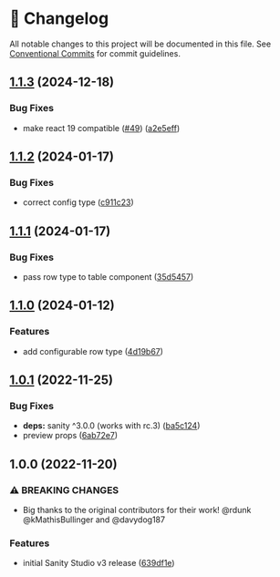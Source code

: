 <!-- markdownlint-disable --><!-- textlint-disable -->

# 📓 Changelog

All notable changes to this project will be documented in this file. See
[Conventional Commits](https://conventionalcommits.org) for commit guidelines.

## [1.1.3](https://github.com/sanity-io/table/compare/v1.1.2...v1.1.3) (2024-12-18)

### Bug Fixes

- make react 19 compatible ([#49](https://github.com/sanity-io/table/issues/49)) ([a2e5eff](https://github.com/sanity-io/table/commit/a2e5effbab9fff9feb598685f163b8a1cdb25d24))

## [1.1.2](https://github.com/sanity-io/table/compare/v1.1.1...v1.1.2) (2024-01-17)

### Bug Fixes

- correct config type ([c911c23](https://github.com/sanity-io/table/commit/c911c23cdafb6c6ec659ab4a081c8d76db4536c5))

## [1.1.1](https://github.com/sanity-io/table/compare/v1.1.0...v1.1.1) (2024-01-17)

### Bug Fixes

- pass row type to table component ([35d5457](https://github.com/sanity-io/table/commit/35d545728ad97419ee7cc7b0bb674bc5e8844a85))

## [1.1.0](https://github.com/sanity-io/table/compare/v1.0.1...v1.1.0) (2024-01-12)

### Features

- add configurable row type ([4d19b67](https://github.com/sanity-io/table/commit/4d19b67197a8507aeb6125020020d7467286c7bb))

## [1.0.1](https://github.com/sanity-io/table/compare/v1.0.0...v1.0.1) (2022-11-25)

### Bug Fixes

- **deps:** sanity ^3.0.0 (works with rc.3) ([ba5c124](https://github.com/sanity-io/table/commit/ba5c124daa0dafe66b2755e861ecb91ec3c1a705))
- preview props ([6ab72e7](https://github.com/sanity-io/table/commit/6ab72e76c400d9c1a5c6e073df79bb34e25b1990))

## 1.0.0 (2022-11-20)

### ⚠ BREAKING CHANGES

- Big thanks to the original contributors for their work!
  @rdunk @kMathisBullinger and @davydog187

### Features

- initial Sanity Studio v3 release ([639df1e](https://github.com/sanity-io/table/commit/639df1ee074d6e7b46291c66f49382ee20da62d3))
